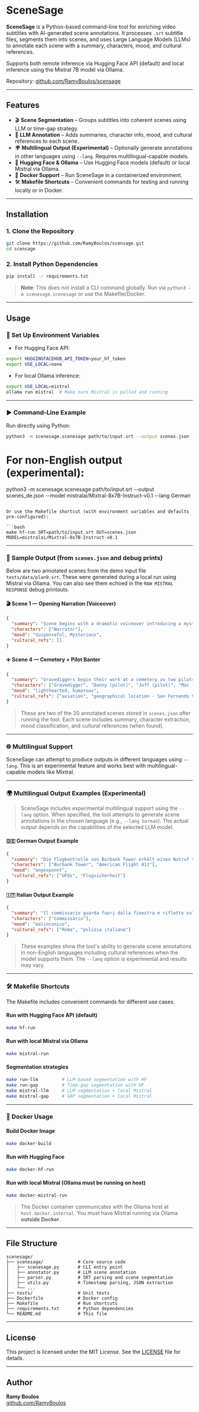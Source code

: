 # SceneSage

**SceneSage** is a Python-based command-line tool for enriching video subtitles with AI-generated scene annotations. It processes `.srt` subtitle files, segments them into scenes, and uses Large Language Models (LLMs) to annotate each scene with a summary, characters, mood, and cultural references.

Supports both remote inference via Hugging Face API (default) and local inference using the Mistral 7B model via Ollama.

Repository: [github.com/RamyBoulos/scensage](https://github.com/RamyBoulos/scensage)

---

## Features

- 🎬 **Scene Segmentation** – Groups subtitles into coherent scenes using LLM or time-gap strategy.
- 🤖 **LLM Annotation** – Adds summaries, character info, mood, and cultural references to each scene.
- 🌍 **Multilingual Output (Experimental)** – Optionally generate annotations in other languages using `--lang`. Requires multilingual-capable models.
- 🔌 **Hugging Face & Ollama** – Use Hugging Face models (default) or local Mistral via Ollama.
- 🐳 **Docker Support** – Run SceneSage in a containerized environment.
- 🛠️ **Makefile Shortcuts** – Convenient commands for testing and running locally or in Docker.

---

## Installation

### 1. Clone the Repository

```bash
git clone https://github.com/RamyBoulos/scensage.git
cd scensage
```

### 2. Install Python Dependencies

```bash
pip install -r requirements.txt
```

> **Note**: This does not install a CLI command globally. Run via `python3 -m scenesage.scenesage` or use the Makefile/Docker.

---

## Usage

### 🔧 Set Up Environment Variables

- For Hugging Face API:

```bash
export HUGGINGFACEHUB_API_TOKEN=your_hf_token
export USE_LOCAL=none
```

- For local Ollama inference:

```bash
export USE_LOCAL=mistral
ollama run mistral  # Make sure Mistral is pulled and running
```

---

### ▶️ Command-Line Example

Run directly using Python:

```bash
python3 -m scenesage.scenesage path/to/input.srt --output scenes.json --model mistralai/Mixtral-8x7B-Instruct-v0.1
```
# For non-English output (experimental):
python3 -m scenesage.scenesage path/to/input.srt --output scenes_de.json --model mistralai/Mixtral-8x7B-Instruct-v0.1 --lang German
```

Or use the Makefile shortcut (with environment variables and defaults pre-configured):

```bash
make hf-run SRT=path/to/input.srt OUT=scenes.json MODEL=mistralai/Mixtral-8x7B-Instruct-v0.1
```

---

### 📄 Sample Output (from `scenes.json` and debug prints)

Below are two annotated scenes from the demo input file `tests/data/plan9.srt`. These were generated during a local run using Mistral via Ollama. You can also see them echoed in the `RAW MISTRAL RESPONSE` debug printouts.

#### 🎬 Scene 1 — Opening Narration (Voiceover)

```json
{
  "summary": "Scene begins with a dramatic voiceover introducing a mysterious story involving extraterrestrial grave robbers and the future. The narrator promises to reveal the full story based on secret testimonies of survivors.",
  "characters": ["Narrator"],
  "mood": "Suspenseful, Mysterious",
  "cultural_refs": []
}
```

#### ✈️ Scene 4 — Cemetery + Pilot Banter

```json
{
  "summary": "Gravediggers begin their work at a cemetery as two pilots engage in a light-hearted radio conversation with air traffic control, referencing Burbank Airport (San Fernando Valley) and the possibility of one pilot sleeping.",
  "characters": ["Gravedigger", "Danny (pilot)", "Jeff (pilot)", "Mac (air traffic control)"],
  "mood": "lighthearted, humorous",
  "cultural_refs": ["aviation", "geographical location - San Fernando Valley"]
}
```

> These are two of the 20 annotated scenes stored in `scenes.json` after running the tool. Each scene includes summary, character extraction, mood classification, and cultural references (when found).

---
### 🌐 Multilingual Support

SceneSage can attempt to produce outputs in different languages using `--lang`. This is an experimental feature and works best with multilingual-capable models like Mixtral.

---
### 🌍 Multilingual Output Examples (Experimental)

> SceneSage includes experimental multilingual support using the `--lang` option. When specified, the tool attempts to generate scene annotations in the chosen language (e.g., `--lang German`). The actual output depends on the capabilities of the selected LLM model.

#### 🇩🇪 German Output Example

```json
{
  "summary": "Die Flugkontrolle von Burbank Tower erhält einen Notruf von American Flight 812.",
  "characters": ["Burbank Tower", "American Flight 812"],
  "mood": "angespannt",
  "cultural_refs": ["UFOs", "Flugsicherheit"]
}
```

#### 🇮🇹 Italian Output Example

```json
{
  "summary": "Il commissario guarda fuori dalla finestra e riflette sulla città piovosa di Roma.",
  "characters": ["Commissario"],
  "mood": "malinconico",
  "cultural_refs": ["Roma", "polizia italiana"]
}
```

> These examples show the tool's ability to generate scene annotations in non-English languages including cultural references when the model supports them. The `--lang` option is experimental and results may vary.

---

### 🛠️ Makefile Shortcuts

The Makefile includes convenient commands for different use cases.

#### Run with Hugging Face API (default)

```bash
make hf-run
```

#### Run with local Mistral via Ollama

```bash
make mistral-run
```

#### Segmentation strategies

```bash
make run-llm         # LLM-based segmentation with HF
make run-gap         # Time-gap segmentation with HF
make mistral-llm     # LLM segmentation + local Mistral
make mistral-gap     # GAP segmentation + local Mistral
```

---

### 🐳 Docker Usage

#### Build Docker Image

```bash
make docker-build
```

#### Run with Hugging Face

```bash
make docker-hf-run
```

#### Run with local Mistral (Ollama must be running on host)

```bash
make docker-mistral-run
```

> The Docker container communicates with the Ollama host at `host.docker.internal`. You must have Mistral running via Ollama **outside Docker**.

---

## File Structure

```
scenesage/
├── scenesage/             # Core source code
│   ├── scenesage.py       # CLI entry point
│   ├── annotator.py       # LLM scene annotation
│   ├── parser.py          # SRT parsing and scene segmentation
│   ├── utils.py           # Timestamp parsing, JSON extraction
│   └── ...
├── tests/                 # Unit tests
├── Dockerfile             # Docker config
├── Makefile               # Run shortcuts
├── requirements.txt       # Python dependencies
└── README.md              # This file
```

---

## License

This project is licensed under the MIT License. See the [LICENSE](LICENSE) file for details.

---

## Author

**Ramy Boulos**  
[github.com/RamyBoulos](https://github.com/RamyBoulos)